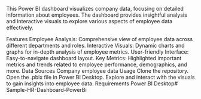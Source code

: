 This Power BI dashboard visualizes company data, focusing on detailed information about employees. The dashboard provides insightful analysis and interactive visuals to explore various aspects of employee data effectively.

Features
Employee Analysis: Comprehensive view of employee data across different departments and roles.
Interactive Visuals: Dynamic charts and graphs for in-depth analysis of employee metrics.
User-friendly Interface: Easy-to-navigate dashboard layout.
Key Metrics: Highlighted important metrics and trends related to employee performance, demographics, and more.
Data Sources
Company employee data
Usage
Clone the repository.
Open the .pbix file in Power BI Desktop.
Explore and interact with the visuals to gain insights into employee data.
Requirements
Power BI Desktop# Sample-HR-Dashboard-PowerBi

